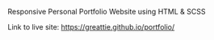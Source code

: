 Responsive Personal Portfolio Website using HTML & SCSS 

Link to live site: https://greattie.github.io/portfolio/

